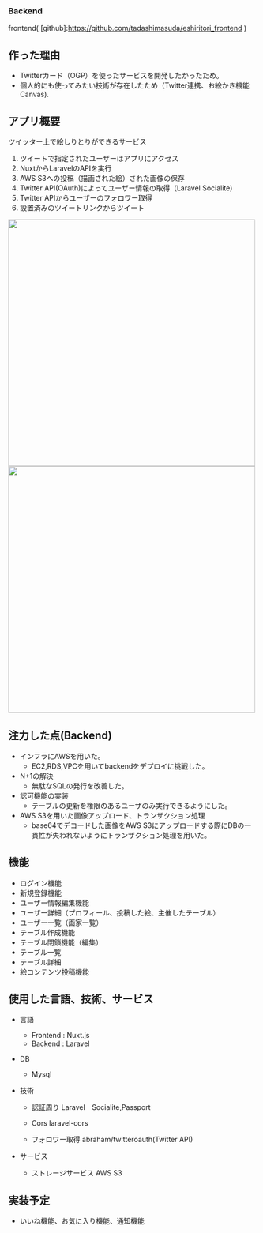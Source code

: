 ### Backend
frontend( [github]:https://github.com/tadashimasuda/eshiritori_frontend )

## 作った理由
   - Twitterカード（OGP）を使ったサービスを開発したかったため。
   - 個人的にも使ってみたい技術が存在したため（Twitter連携、お絵かき機能Canvas).

## アプリ概要
   ツイッター上で絵しりとりができるサービス
1. ツイートで指定されたユーザーはアプリにアクセス
2. NuxtからLaravelのAPIを実行
3. AWS S3への投稿（描画された絵）された画像の保存
4. Twitter API(OAuth)によってユーザー情報の取得（Laravel Socialite)
5. Twitter APIからユーザーのフォロワー取得
6. 設置済みのツイートリンクからツイート

<img src="https://user-images.githubusercontent.com/51233312/117447425-7b082600-af78-11eb-8969-79dfd9b8b9e5.png" width="500px">
<img src="https://user-images.githubusercontent.com/51233312/120349355-033fd800-c339-11eb-834e-426b67463246.png" width="500px">

## 注力した点(Backend)
- インフラにAWSを用いた。
    - EC2,RDS,VPCを用いてbackendをデプロイに挑戦した。
- N+1の解決
   - 無駄なSQLの発行を改善した。
- 認可機能の実装
   - テーブルの更新を権限のあるユーザのみ実行できるようにした。
- AWS S3を用いた画像アップロード、トランザクション処理　
   - base64でデコードした画像をAWS S3にアップロードする際にDBの一貫性が失われないようにトランザクション処理を用いた。
## 機能
- ログイン機能
- 新規登録機能
- ユーザー情報編集機能
- ユーザー詳細（プロフィール、投稿した絵、主催したテーブル）
- ユーザー一覧（画家一覧）
- テーブル作成機能
- テーブル閉鎖機能（編集）
- テーブル一覧
- テーブル詳細
- 絵コンテンツ投稿機能

## 使用した言語、技術、サービス
- 言語
    - Frontend : Nuxt.js
    - Backend : Laravel

- DB
    - Mysql

- 技術
    - 認証周り
        Laravel　Socialite,Passport
    
    - Cors
        laravel-cors
    
    - フォロワー取得
        abraham/twitteroauth(Twitter API)

- サービス
    - ストレージサービス
        AWS S3
        
## 実装予定
- いいね機能、お気に入り機能、通知機能
